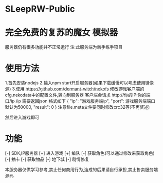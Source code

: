 # SLeepRW-Public
# 完全免费的复苏的魔女 模拟器
服务器仍有很多功能并不正常运行
注:此服务端为新手练手项目

# 使用方法
1.首先安装nodejs
2.输入npm start开启服务器(如果下载缓慢可以考虑使用镜像源)
3.使用 https://github.com/dormant-witch/nekofs
修改游戏客户端的cfg.nekodata中的配置文件,转向到服务器
客户端会请求 http://你的IP:你的端口/ip
/ip 需要返回json 格式如下
{
	"ip": "游戏服务端ip",
	"port": 游戏服务端端口默认为50000,
	"result": 0
}
注意file.meta文件要同时修改crc32等(不再赘述)

然后进入游戏即可
# 功能
[-] SDK,IP服务器
[+] 进入游戏
[+] 编队
[-] 获取角色(可以通过修改来获取角色)
[-] 抽卡
[-] 获取物品
[-] 地下城
[-] 剧情修复

本服务器仅供学习参考,禁止任何商用行为,造成的后果请自行承担,禁止售卖服务端源码

